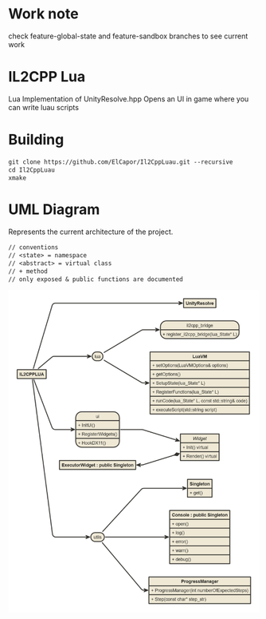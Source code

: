 # Work note
check feature-global-state
and feature-sandbox branches to see current work
# IL2CPP Lua
Lua Implementation of UnityResolve.hpp
Opens an UI in game where you can write luau scripts

# Building
```
git clone https://github.com/ElCapor/Il2CppLuau.git --recursive
cd Il2CppLuau
xmake
```
# UML Diagram
Represents the current architecture of the project.

```
// conventions
// <state> = namespace
// <abstract> = virtual class
// + method
// only exposed & public functions are documented
```
![Class diagram](diagram.png)
